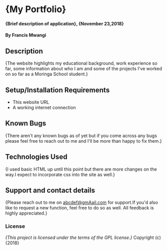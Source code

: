 # {My Portfolio}
#### {Brief description of application}, {November 23,2018}
#### By Francis Mwangi
## Description
{The website highlights my educational background, work experience so far, some information about who I am and some of the projects I've worked on so far as a Moringa School student.}
## Setup/Installation Requirements
* This website URL
* A working internet connection
## Known Bugs
{There aren't any known bugs as of yet but if you come across any bugs please feel free to reach out to me and I'll be more than happy to fix them.}
## Technologies Used
{I used basic HTML up until this point but there are more changes on the way.I expect to incorporate css into the site as well.}
## Support and contact details
{Please reach out to me on abcdef@gmAail.com for support.If you'd also like to request a new function, feel free to do so as well. All feedback is highly appreciated.}
### License
*{This project is licensed under the terms of the GPL license.}*
Copyright (c) {2018}
